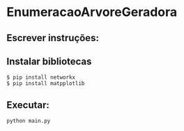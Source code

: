 # EnumeracaoArvoreGeradora

## Escrever instruções:
## Instalar bibliotecas
```$ pip install networkx``` <br>
```$ pip install matpplotlib```

## Executar:
```python main.py```

